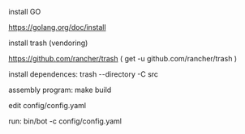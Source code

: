 install GO

https://golang.org/doc/install


install trash (vendoring)

https://github.com/rancher/trash ( get -u github.com/rancher/trash )

install dependences: trash --directory -C src


assembly program: make build


edit config/config.yaml

run: bin/bot -c config/config.yaml
